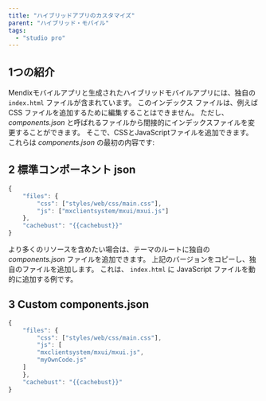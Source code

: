 ```yaml
---
title: "ハイブリッドアプリのカスタマイズ"
parent: "ハイブリッド・モバイル"
tags:
  - "studio pro"
---
```


## 1つの紹介

Mendixモバイルアプリと生成されたハイブリッドモバイルアプリには、独自の `index.html` ファイルが含まれています。 このインデックス ファイルは、例えば CSS ファイルを追加するために編集することはできません。 ただし、 *components.json* と呼ばれるファイルから間接的にインデックスファイルを変更することができます。 そこで、CSSとJavaScriptファイルを追加できます。 これらは *components.json* の最初の内容です:

## 2 標準コンポーネント json

```js
{
    "files": {
        "css": ["styles/web/css/main.css"],
        "js": ["mxclientsystem/mxui/mxui.js"]
    },
    "cachebust": "{{cachebust}}"
}

```

より多くのリソースを含めたい場合は、テーマのルートに独自の *components.json* ファイルを追加できます。 上記のバージョンをコピーし、独自のファイルを追加します。 これは、 `index.html` に JavaScript ファイルを動的に追加する例です。

## 3 Custom components.json

```js
{
    "files": {
        "css": ["styles/web/css/main.css"],
        "js": [
        "mxclientsystem/mxui/mxui.js",
        "myOwnCode.js"
    ]
    },
    "cachebust": "{{cachebust}}"
}
```
